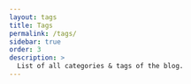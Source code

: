 ```yaml
---
layout: tags
title: Tags
permalink: /tags/
sidebar: true
order: 3
description: >
  List of all categories & tags of the blog.
---
```

